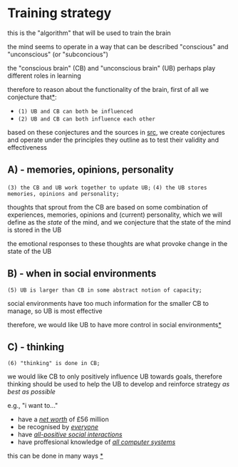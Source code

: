 # Training strategy

this is the "algorithm" that will be used to train the brain

the mind seems to operate in a way that can be described 
"conscious" and "unconscious" (or "subconcious")

the "conscious brain" (CB) and "unconscious brain" (UB) 
perhaps play different roles in learning

therefore to reason about the functionality of the brain, 
first of all we conjecture that[\*][cs]:
  - `(1) UB and CB can both be influenced`
  - `(2) UB and CB can both influence each other`

based on these conjectures and the sources in [src](../src),
we create conjectures and operate under the principles they outline as 
to test their validity and effectiveness

## A) - memories, opinions, personality
`(3) the CB and UB work together to update UB;` 
`(4) the UB stores memories, opinions and personality;`

thoughts that sprout from the CB are based on some combination of
experiences, memories, opinions and (current) personality,
which we will define as the _state_ of the mind, and we conjecture
that the state of the mind is stored in the UB

the emotional responses to these thoughts are what 
provoke change in the state of the UB

## B) - when in social environments 
`(5) UB is larger than CB in some abstract notion of capacity;`

social environments have too much information for 
the smaller CB to manage, so UB is most effective

therefore, we would like UB to have more control in social
environments[\*][nt]

## C) - thinking
`(6) "thinking" is done in CB;`

we would like CB to only positively influence UB towards goals,
therefore thinking should be used to help the UB 
to develop and reinforce strategy _as best as possible_

e.g., "i want to..."
  - have
    a [_net worth_][nw] of £56 million 
  - be recognised by 
    [_everyone_][al]
  - have
    [_all-positive social interactions_][ap]
  - have 
    proffesional knowledge of [_all computer systems_][cp]

this can be done in many ways [\*][nt]

[nt]: ./etc/notes.md

[cs]: ./doc/strategyAxioms.md
[nw]: ./doc/netWorth.md
[al]: ./doc/quantitativePopularity.md
[ap]: ./doc/positiveInteractions.md
[cp]: ./doc/technicalKnowledge.md
